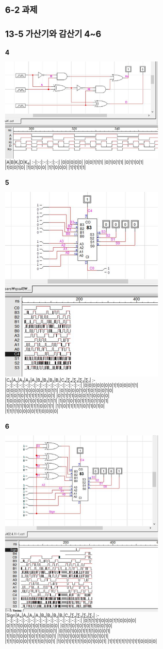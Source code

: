 # 6-2 과제
# 13-5 가산기와 감산기 4~6
## 4
![1](/img7/4.JPG)
|A|B|Kᵢ|D|K₀|
:-|:-:|:-:|:-:|:-:|
|0|0|0|0|0|
|0|0|1|1|1|
|0|1|0|1|1|
|0|1|1|0|1|
|1|0|0|1|0|
|1|0|1|0|0|
|1|1|0|0|0|
|1|1|1|1|1|

## 5
![1](/img7/5.JPG)
|C₀|A₄|A₃|A₂|A₁|B₄|B₃|B₂|B₁|C₄|∑₄|∑₃|∑₂|∑₁|
:-|:-:|:-:|:-:|:-:|:-:|:-:|:-:|:-:|:-:|:-:|:-:|:-:|:-:|
|0|0|0|0|0|0|0|1|1|0|0|0|1|1|
|0|0|0|1|1|1|0|0|0|0|1|0|1|1|
|0|1|0|0|0|1|0|1|0|1|0|0|1|0|
|0|1|0|1|0|1|1|1|1|1|1|0|0|1|
|0|1|1|1|1|0|0|0|1|1|0|0|0|0|
|1|0|0|0|1|0|1|0|1|0|0|1|1|1|
|1|0|1|0|1|0|1|1|1|0|1|1|0|1|
|1|0|1|1|1|1|0|1|1|1|0|0|1|1|
|1|1|0|1|1|1|1|1|0|1|1|0|1|0|
|1|1|1|1|0|0|0|0|1|1|0|0|0|0|


## 6
![1](/img7/6.JPG)
|Sign|A₄|A₃|A₂|A₁|B₄|B₃|B₂|B₁|C₄|∑₄|∑₃|∑₂|∑₁|
:-|:-:|:-:|:-:|:-:|:-:|:-:|:-:|:-:|:-:|:-:|:-:|:-:|:-:|
|0|1|1|1|1|0|0|0|1|1|0|0|0|0|
|0|1|1|1|0|0|0|1|0|1|0|0|0|0|
|0|1|1|0|1|0|1|0|1|1|0|0|1|0|
|0|1|0|1|1|0|1|1|0|1|0|0|0|1|
|0|1|0|1|0|0|1|1|1|1|0|0|0|1|
|1|1|0|1|0|0|1|0|1|1|0|1|0|1|
|1|1|0|1|0|0|1|0|1|1|0|1|0|1|
|1|1|1|0|0|0|1|1|1|1|0|1|0|1|
|1|0|1|1|1|1|1|1|0|0|1|0|0|1|
|1|1|1|1|1|1|1|1|1|1|0|0|0|0|
